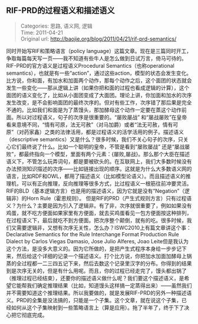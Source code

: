 RIF-PRD的过程语义和描述语义
---
    
> Categories: 思路, 语义网, 逻辑  
> Time: 2011-04-21  
> Original url: <http://baojie.org/blog/2011/04/21/rif-prd-semantics/>
    
同时开始写RIF和策略语言（policy language）这篇文章。现在是三篇同时开工，争取每篇每天写一页——我不知道有些牛人是怎么做到日试万言，倚马可待的。RIF-PRD的官方语义是过程语义Procedural Semantics（也称operational semantics），也就是有一些“action”，通过这些action，模型的状态会发生变化。比方说，你和面，有加水和加面两个动作，那每个动作之后，这个面团的状态就会发生一些变化——那从逻辑上讲（如果你把和面的过程也看成逻辑的计算），这个面团的语义变化了，比如从小面团变成了大面团。理论上讲，你加面和加水的次序发生改变，是不会影响面团的最终次序的。但对有些工作，次序错了那后果是完全不通的。比如我们和面是为了蒸馒头，那加酵母这个动作一定要在蒸这个动作前面。所以对过程语义，句子的次序是很重要的。“屡败屡战” 和“屡战屡败”在皇帝看来意境不同，“情有可原，法无可赦”（对马加爵）或者“法无可赦，情有可原”（对药家鑫）之类的法律活用，都是过程语义的活学活用的例子。描述语义（descriptive semantics）又是什么？很多时候，我们不关心句子的次序，只关心它们最终说了什么。比如一个聪明的皇帝，不管是看到“屡败屡战” 还是“屡战屡败”，都最终指向一个模型，里面有两个元素：{屡败,屡战}。那么那个大臣在描述语义下，不管怎么玩弄词句，都是要被砍头的。在互联网上，我们大多数时候没有办法预测知识描述的次序——比如链接出现的顺序。这就是为什么大多数语义网的语言，比如RDF和OWL，都用了描述语义（比如模型论语义）。而且描述语义的推理机，可以有正向推理，反向推理等很多方式，比过程语义一根筋往前冲要灵活。RIF的BLD（基本逻辑方言）也是用的描述语义，因为它就是没有“Negation”（逻辑非）的Horn Rule（霍恩规则）。     但是RIF的PRD（产生式规则方言）只有过程语义？为什么？主要是因为引入了逻辑非。有了非，次序就很重要了，例如如果没有鸡蛋，就不吃方便面如果家里有方便面，就去买鸡蛋看见一包方便面按这种排列，在过程语义下，最后就吃不到方便面。把次序整个颠倒，就有的吃。很多时候，我们又需要逻辑非，又想有次序无关性，怎么办？ISWC2010上有篇文章讲这个事：Declarative Semantics for the Rule Interchange Format Production Rule Dialect by Carlos Viegas Damasio, Jose Julio Alferes, Joao Leite但是我认为这个方法，是没多大意义的。因为它所做的，是把产生式程序本身给一步步记下来，然后给这个详细的记录一个描述语义。打个比方说，你把加水加面加酵母上锅蒸的全过程都一二三四五记下来，然后去数这个记录里汉字的分布。你得到的结果到是次序无关的，但是有什么用呢。而且，你的过程已经走完了，馒头都出锅了（推理过程已经结束），还要你的描述语义做什么呢？我们要这个描述语义，是希望它能帮我们确定推理结果（比如，知道馒头这样搞一定蒸得出来）——虽然我们并不需要知道这个推理结果。所以我要做的，就是发展RIF-PRD的另外一种描述语义。PRD的全集是没法搞的，只能是一个子集。这个文章，就在说这个子集，已经如何从这个子集映射到一些策略语言上（算是应用）。拖了半年了，终于下了决心把它彻底完成。     
    